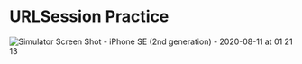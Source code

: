 #  URLSession Practice

![Simulator Screen Shot - iPhone SE (2nd generation) - 2020-08-11 at 01 21 13](https://user-images.githubusercontent.com/40102795/89805777-1e0a4b80-db71-11ea-9b4d-cfa643d8eae6.png)


